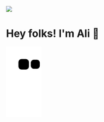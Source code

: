 <img src = 'https://media2.giphy.com/media/jS1neGDOkaHmn36A6D/giphy.gif?cid=790b7611700ea1549cc09a265f191716a894f780cacdf498&rid=giphy.gif&ct=g' width=450 />

# Hey folks! I'm Ali 👋

![snake gif](https://github.com/akolukirik/ali/blob/output/github-contribution-grid-snake.svg)
